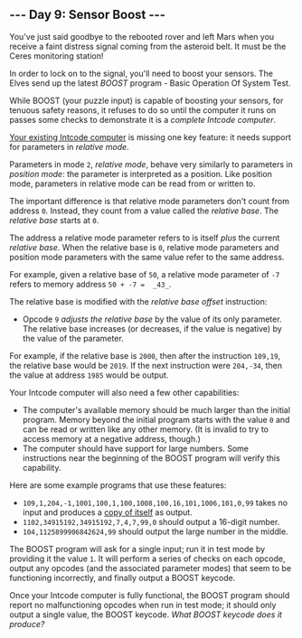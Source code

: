 ﻿## --- Day 9: Sensor Boost ---

You've just said goodbye to the rebooted rover and left Mars when you receive a faint distress signal coming from the asteroid belt. It must be the Ceres monitoring station!

In order to lock on to the signal, you'll need to boost your sensors. The Elves send up the latest  _BOOST_  program - Basic Operation Of System Test.

While BOOST (your puzzle input) is capable of boosting your sensors, for  tenuous safety reasons, it refuses to do so until the computer it runs on passes some checks to demonstrate it is a  _complete Intcode computer_.

[Your existing Intcode computer](https://adventofcode.com/2019/day/5)  is missing one key feature: it needs support for parameters in  _relative mode_.

Parameters in mode  `2`,  _relative mode_, behave very similarly to parameters in  _position mode_: the parameter is interpreted as a position. Like position mode, parameters in relative mode can be read from or written to.

The important difference is that relative mode parameters don't count from address  `0`. Instead, they count from a value called the  _relative base_. The  _relative base_  starts at  `0`.

The address a relative mode parameter refers to is itself  _plus_  the current  _relative base_. When the relative base is  `0`, relative mode parameters and position mode parameters with the same value refer to the same address.

For example, given a relative base of  `50`, a relative mode parameter of  `-7`  refers to memory address  `50 + -7 =  _43_`.

The relative base is modified with the  _relative base offset_  instruction:

-   Opcode  `9`  _adjusts the relative base_  by the value of its only parameter. The relative base increases (or decreases, if the value is negative) by the value of the parameter.

For example, if the relative base is  `2000`, then after the instruction  `109,19`, the relative base would be  `2019`. If the next instruction were  `204,-34`, then the value at address  `1985`  would be output.

Your Intcode computer will also need a few other capabilities:

-   The computer's available memory should be much larger than the initial program. Memory beyond the initial program starts with the value  `0`  and can be read or written like any other memory. (It is invalid to try to access memory at a negative address, though.)
-   The computer should have support for large numbers. Some instructions near the beginning of the BOOST program will verify this capability.

Here are some example programs that use these features:

-   `109,1,204,-1,1001,100,1,100,1008,100,16,101,1006,101,0,99`  takes no input and produces a  [copy of itself](https://en.wikipedia.org/wiki/Quine_(computing))  as output.
-   `1102,34915192,34915192,7,4,7,99,0`  should output a 16-digit number.
-   `104,1125899906842624,99`  should output the large number in the middle.

The BOOST program will ask for a single input; run it in test mode by providing it the value  `1`. It will perform a series of checks on each opcode, output any opcodes (and the associated parameter modes) that seem to be functioning incorrectly, and finally output a BOOST keycode.

Once your Intcode computer is fully functional, the BOOST program should report no malfunctioning opcodes when run in test mode; it should only output a single value, the BOOST keycode.  _What BOOST keycode does it produce?_